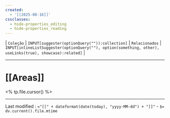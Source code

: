 ```yaml
---
created:
  - '[[2025-08-16]]'
cssclasses:
  - hide-properties_editing
  - hide-properties_reading
---
```

| `Coleção` | `INPUT[suggester(optionQuery("")):collection]`   | `Relacionados` | `INPUT[inlineListSuggester(optionQuery(""), option(something, other),  useLinks(true), showcase):related]`  |

---
# [[Areas]] 

<% tp.file.cursor() %>

---

Last modified :   `="[[" + dateformat(date(today), "yyyy-MM-dd") + "]]"` - `$= dv.current().file.mtime`